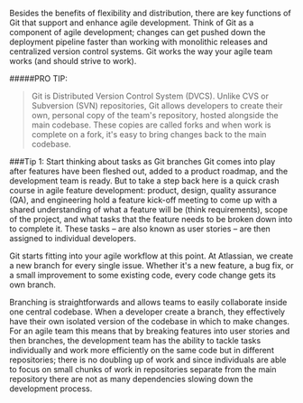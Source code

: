 Besides the benefits of flexibility and distribution, there are key functions of Git that support and enhance agile development. Think of Git as a component of agile development; changes can get pushed down the deployment pipeline faster than working with monolithic releases and centralized version control systems. Git works the way your agile team works (and should strive to work).

#####PRO TIP:
> Git is Distributed Version Control System (DVCS). Unlike CVS or Subversion (SVN) repositories, Git allows developers to create their own, personal copy of the team's repository, hosted alongside the main codebase. These copies are called forks and when work is complete on a fork, it's easy to bring changes back to the main codebase.

###Tip 1: Start thinking about tasks as Git branches
Git comes into play after features have been fleshed out, added to a product roadmap, and the development team is ready. But to take a step back here is a quick crash course in agile feature development: product, design, quality assurance (QA), and engineering hold a feature kick-off meeting to come up with a shared understanding of what a feature will be (think requirements), scope of the project, and what tasks that the feature needs to be broken down into to complete it. These tasks – are also known as user stories – are then assigned to individual developers.

Git starts fitting into your agile workflow at this point. At Atlassian, we create a new branch for every single issue. Whether it's a new feature, a bug fix, or a small improvement to some existing code, every code change gets its own branch.

Branching is straightforwards and allows teams to easily collaborate inside one central codebase. When a developer create a branch, they effectively have their own isolated version of the codebase in which to make changes. For an agile team this means that by breaking features into user stories and then branches, the development team has the ability to tackle tasks individually and work more efficiently on the same code but in different repositories; there is no doubling up of work and since individuals are able to focus on small chunks of work in repositories separate from the main repository there are not as many dependencies slowing down the development process.  